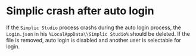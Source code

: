 # Simplic crash after auto login

If the `Simplic Studio` process crashs during the auto login process, the `Login.json` in his `%LocalAppData\\Simplic Studio%` should be deleted.
If the file is removed, auto login is disabled and another user is selectable for login.